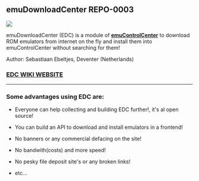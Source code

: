 ## emuDownloadCenter REPO-0003

![](https://raw.githubusercontent.com/wiki/PhoenixInteractiveNL/edc-masterhook/images/edc-banner-small.jpg)

emuDownloadCenter (EDC) is a module of [**emuControlCenter**](https://github.com/PhoenixInteractiveNL/emuControlCenter/wiki) to download ROM emulators from internet on the fly and install them into emuControlCenter without searching for them!

Author: Sebastiaan Ebeltjes, Deventer (Netherlands)

### [**EDC WIKI WEBSITE**](https://github.com/PhoenixInteractiveNL/edc-masterhook/wiki)
***
### Some advantages using EDC are:
- Everyone can help collecting and building EDC further!, it's al open source!

- You can build an API to download and install emulators in a frontend!

- No banners or any commercial defacing on the site!

- No bandwith(costs) and more speed!

- No pesky file deposit site's or any broken links!

- etc...